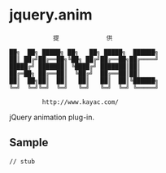 jquery.anim
=================

                提             供             

    ██╗  ██╗ █████╗ ██╗   ██╗ █████╗  ██████╗
    ██║ ██╔╝██╔══██╗╚██╗ ██╔╝██╔══██╗██╔════╝
    █████╔╝ ███████║ ╚████╔╝ ███████║██║     
    ██╔═██╗ ██╔══██║  ╚██╔╝  ██╔══██║██║     
    ██║  ██╗██║  ██║   ██║   ██║  ██║╚██████╗
    ╚═╝  ╚═╝╚═╝  ╚═╝   ╚═╝   ╚═╝  ╚═╝ ╚═════╝

             http://www.kayac.com/


jQuery animation plug-in.


## Sample

```
// stub
```